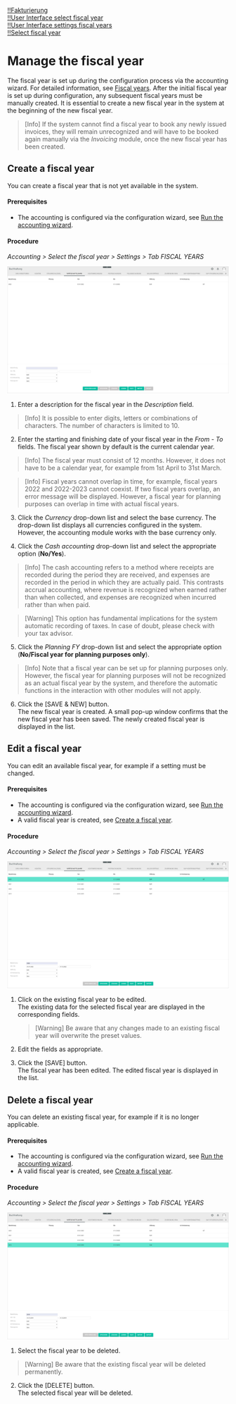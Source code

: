 [!!Fakturierung](RetailSuiteFaktBase)  
[!!User Interface select fiscal year](../UserInterface/00a_FiscalYear.md)  
[!!User Interface settings fiscal years](../UserInterface/02d_FiscalYears.md)  
[!!Select fiscal year](../Operation/01_SelectFiscalYear.md)  

# Manage the fiscal year

The fiscal year is set up during the configuration process via the accounting wizard. For detailed information, see [Fiscal years](./01_RunAccountingWizard.md#fiscal-years). After the initial fiscal year is set up during configuration, any subsequent fiscal years must be manually created. It is essential to create a new fiscal year in the system at the beginning of the new fiscal year.

> [Info] If the system cannot find a fiscal year to book any newly issued invoices, they will remain unrecognized and will have to be booked again manually via the *Invoicing* module, once the new fiscal year has been created.  

## Create a fiscal year

You can create a fiscal year that is not yet available in the system.

#### Prerequisites

- The accounting is configured via the configuration wizard, see [Run the accounting wizard](./01_RunAccountingWizard.md).

#### Procedure

*Accounting > Select the fiscal year > Settings > Tab FISCAL YEARS*

![Create a fiscal year](../../Assets/Screenshots/RetailSuiteAccounting/Settings/FiscalYears/CreateFiscalYear.png "[Create a fiscal year]")

1. Enter a description for the fiscal year in the *Description* field.

 > [Info] It is possible to enter digits, letters or combinations of characters. The number of characters is limited to 10.

2.  Enter the starting and finishing date of your fiscal year in the *From - To* fields. The fiscal year shown by default is the current calendar year.

  > [Info] The fiscal year must consist of 12 months. However, it does not have to be a calendar year, for example from 1st April to 31st March.

  > [Info] Fiscal years cannot overlap in time, for example, fiscal years 2022 and 2022-2023 cannot coexist. If two fiscal years overlap, an error message will be displayed. However, a fiscal year for planning purposes can overlap in time with actual fiscal years.

3. Click the *Currency* drop-down list and select the base currency. The drop-down list displays all currencies configured in the system. However, the accounting module works with the base currency only.

4. Click the *Cash accounting* drop-down list and select the appropriate option (**No/Yes**).

  > [Info] The cash accounting refers to a method where receipts are recorded during the period they are received, and expenses are recorded in the period in which they are actually paid. This contrasts accrual accounting, where revenue is recognized when earned rather than when collected, and expenses are recognized when incurred rather than when paid.

  > [Warning] This option has fundamental implications for the system automatic recording of taxes. In case of doubt, please check with your tax advisor.

5. Click the *Planning FY* drop-down list and select the appropriate option (**No/Fiscal year for planning purposes only**).   

  > [Info] Note that a fiscal year can be set up for planning purposes only. However, the fiscal year for planning purposes will not be recognized as an actual fiscal year by the system, and therefore the automatic functions in the interaction with other modules will not apply.

6. Click the [SAVE & NEW] button.  
The new fiscal year is created. A small pop-up window confirms that the new fiscal year has been saved. The newly created fiscal year is displayed in the list.


## Edit a fiscal year

You can edit an available fiscal year, for example if a setting must be changed.

#### Prerequisites

- The accounting is configured via the configuration wizard, see [Run the accounting wizard](./01_RunAccountingWizard.md).
- A valid fiscal year is created, see [Create a fiscal year](#create-a-fiscal-year).

#### Procedure

*Accounting > Select the fiscal year > Settings > Tab FISCAL YEARS*

![Edit a fiscal year](../../Assets/Screenshots/RetailSuiteAccounting/Settings/FiscalYears/EditFiscalYear.png "[Edit a fiscal year]")

1. Click on the existing fiscal year to be edited.   
The existing data for the selected fiscal year are displayed in the corresponding fields.

    > [Warning] Be aware that any changes made to an existing fiscal year will overwrite the preset values.

2. Edit the fields as appropriate.

3. Click the [SAVE] button.   
The fiscal year has been edited. The edited fiscal year is displayed in the list.


## Delete a fiscal year

You can delete an existing fiscal year, for example if it is no longer applicable.

#### Prerequisites

- The accounting is configured via the configuration wizard, see [Run the accounting wizard](./01_RunAccountingWizard.md).
- A valid fiscal year is created, see [Create a fiscal year](#create-a-fiscal-year).

#### Procedure

*Accounting > Select the fiscal year > Settings > Tab FISCAL YEARS*

![Delete a fiscal year](../../Assets/Screenshots/RetailSuiteAccounting/Settings/FiscalYears/DeleteFiscalYear.png "[Delete a fiscal year]")

1. Select the fiscal year to be deleted.
  > [Warning] Be aware that the existing fiscal year will be deleted permanently.

2. Click the [DELETE] button.  
The selected fiscal year will be deleted.
